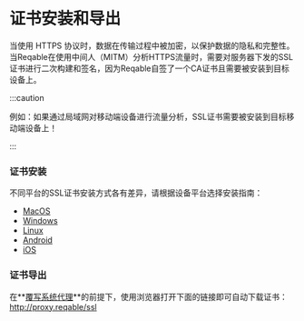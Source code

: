 # 证书安装和导出

当使用 HTTPS 协议时，数据在传输过程中被加密，以保护数据的隐私和完整性。当Reqable在使用中间人（MITM）分析HTTPS流量时，需要对服务器下发的SSL证书进行二次构建和签名，因为Reqable自签了一个CA证书且需要被安装到目标设备上。

:::caution

例如：如果通过局域网对移动端设备进行流量分析，SSL证书需要被安装到目标移动端设备上！

:::

### 证书安装

不同平台的SSL证书安装方式各有差异，请根据设备平台选择安装指南：
- [MacOS](/docs/capture/cert_install_macos)
- [Windows](/docs/capture/cert_install_windows)
- [Linux](/docs/capture/cert_install_linux)
- [Android](/docs/capture/cert_install_android)
- [iOS](/docs/capture/cert_install_ios)

### 证书导出

在**[覆写系统代理](quickbar#system-proxy)**的前提下，使用浏览器打开下面的链接即可自动下载证书：  
http://proxy.reqable/ssl